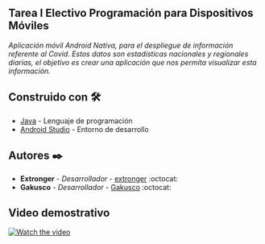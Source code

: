 ## Tarea I Electivo Programación para Dispositivos Móviles
*Aplicación móvil Android Nativa, para el despliegue de información referente al Covid. Estos datos son estadísticas nacionales y regionales diarias, el objetivo es crear una aplicación que nos permita visualizar esta información.*

## Construido con 🛠️
* [Java](https://www.java.com) - Lenguaje de programación
* [Android Studio](https://developer.android.com/studio) - Entorno de desarrollo

## Autores ✒️
* **Extronger** - *Desarrollador* - [extronger](https://github.com/extronger) :octocat:
* **Gakusco** - *Desarrollador* - [Gakusco](https://github.com/Gakusco) :octocat:
## Video demostrativo
[![Watch the video](https://img.youtube.com/vi/Z8R1vR0ndDU/hqdefault.jpg)](https://youtu.be/Z8R1vR0ndDU)